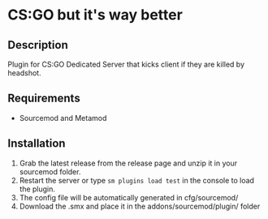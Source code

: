 # CS:GO but it's way better

## Description ##
Plugin for CS:GO Dedicated Server that kicks client if they are killed by headshot.

## Requirements ##
- Sourcemod and Metamod


## Installation ##
1. Grab the latest release from the release page and unzip it in your sourcemod folder.
2. Restart the server or type `sm plugins load test` in the console to load the plugin.
3. The config file will be automatically generated in cfg/sourcemod/
4. Download the .smx and place it in the addons/sourcemod/plugin/ folder
